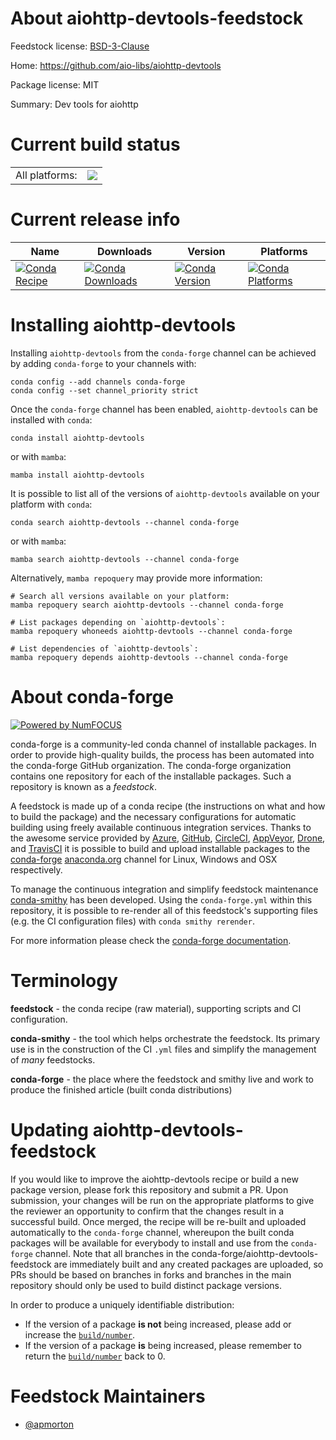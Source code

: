 About aiohttp-devtools-feedstock
================================

Feedstock license: [BSD-3-Clause](https://github.com/conda-forge/aiohttp-devtools-feedstock/blob/main/LICENSE.txt)

Home: https://github.com/aio-libs/aiohttp-devtools

Package license: MIT

Summary: Dev tools for aiohttp

Current build status
====================


<table><tr><td>All platforms:</td>
    <td>
      <a href="https://dev.azure.com/conda-forge/feedstock-builds/_build/latest?definitionId=19064&branchName=main">
        <img src="https://dev.azure.com/conda-forge/feedstock-builds/_apis/build/status/aiohttp-devtools-feedstock?branchName=main">
      </a>
    </td>
  </tr>
</table>

Current release info
====================

| Name | Downloads | Version | Platforms |
| --- | --- | --- | --- |
| [![Conda Recipe](https://img.shields.io/badge/recipe-aiohttp--devtools-green.svg)](https://anaconda.org/conda-forge/aiohttp-devtools) | [![Conda Downloads](https://img.shields.io/conda/dn/conda-forge/aiohttp-devtools.svg)](https://anaconda.org/conda-forge/aiohttp-devtools) | [![Conda Version](https://img.shields.io/conda/vn/conda-forge/aiohttp-devtools.svg)](https://anaconda.org/conda-forge/aiohttp-devtools) | [![Conda Platforms](https://img.shields.io/conda/pn/conda-forge/aiohttp-devtools.svg)](https://anaconda.org/conda-forge/aiohttp-devtools) |

Installing aiohttp-devtools
===========================

Installing `aiohttp-devtools` from the `conda-forge` channel can be achieved by adding `conda-forge` to your channels with:

```
conda config --add channels conda-forge
conda config --set channel_priority strict
```

Once the `conda-forge` channel has been enabled, `aiohttp-devtools` can be installed with `conda`:

```
conda install aiohttp-devtools
```

or with `mamba`:

```
mamba install aiohttp-devtools
```

It is possible to list all of the versions of `aiohttp-devtools` available on your platform with `conda`:

```
conda search aiohttp-devtools --channel conda-forge
```

or with `mamba`:

```
mamba search aiohttp-devtools --channel conda-forge
```

Alternatively, `mamba repoquery` may provide more information:

```
# Search all versions available on your platform:
mamba repoquery search aiohttp-devtools --channel conda-forge

# List packages depending on `aiohttp-devtools`:
mamba repoquery whoneeds aiohttp-devtools --channel conda-forge

# List dependencies of `aiohttp-devtools`:
mamba repoquery depends aiohttp-devtools --channel conda-forge
```


About conda-forge
=================

[![Powered by
NumFOCUS](https://img.shields.io/badge/powered%20by-NumFOCUS-orange.svg?style=flat&colorA=E1523D&colorB=007D8A)](https://numfocus.org)

conda-forge is a community-led conda channel of installable packages.
In order to provide high-quality builds, the process has been automated into the
conda-forge GitHub organization. The conda-forge organization contains one repository
for each of the installable packages. Such a repository is known as a *feedstock*.

A feedstock is made up of a conda recipe (the instructions on what and how to build
the package) and the necessary configurations for automatic building using freely
available continuous integration services. Thanks to the awesome service provided by
[Azure](https://azure.microsoft.com/en-us/services/devops/), [GitHub](https://github.com/),
[CircleCI](https://circleci.com/), [AppVeyor](https://www.appveyor.com/),
[Drone](https://cloud.drone.io/welcome), and [TravisCI](https://travis-ci.com/)
it is possible to build and upload installable packages to the
[conda-forge](https://anaconda.org/conda-forge) [anaconda.org](https://anaconda.org/)
channel for Linux, Windows and OSX respectively.

To manage the continuous integration and simplify feedstock maintenance
[conda-smithy](https://github.com/conda-forge/conda-smithy) has been developed.
Using the ``conda-forge.yml`` within this repository, it is possible to re-render all of
this feedstock's supporting files (e.g. the CI configuration files) with ``conda smithy rerender``.

For more information please check the [conda-forge documentation](https://conda-forge.org/docs/).

Terminology
===========

**feedstock** - the conda recipe (raw material), supporting scripts and CI configuration.

**conda-smithy** - the tool which helps orchestrate the feedstock.
                   Its primary use is in the construction of the CI ``.yml`` files
                   and simplify the management of *many* feedstocks.

**conda-forge** - the place where the feedstock and smithy live and work to
                  produce the finished article (built conda distributions)


Updating aiohttp-devtools-feedstock
===================================

If you would like to improve the aiohttp-devtools recipe or build a new
package version, please fork this repository and submit a PR. Upon submission,
your changes will be run on the appropriate platforms to give the reviewer an
opportunity to confirm that the changes result in a successful build. Once
merged, the recipe will be re-built and uploaded automatically to the
`conda-forge` channel, whereupon the built conda packages will be available for
everybody to install and use from the `conda-forge` channel.
Note that all branches in the conda-forge/aiohttp-devtools-feedstock are
immediately built and any created packages are uploaded, so PRs should be based
on branches in forks and branches in the main repository should only be used to
build distinct package versions.

In order to produce a uniquely identifiable distribution:
 * If the version of a package **is not** being increased, please add or increase
   the [``build/number``](https://docs.conda.io/projects/conda-build/en/latest/resources/define-metadata.html#build-number-and-string).
 * If the version of a package **is** being increased, please remember to return
   the [``build/number``](https://docs.conda.io/projects/conda-build/en/latest/resources/define-metadata.html#build-number-and-string)
   back to 0.

Feedstock Maintainers
=====================

* [@apmorton](https://github.com/apmorton/)

